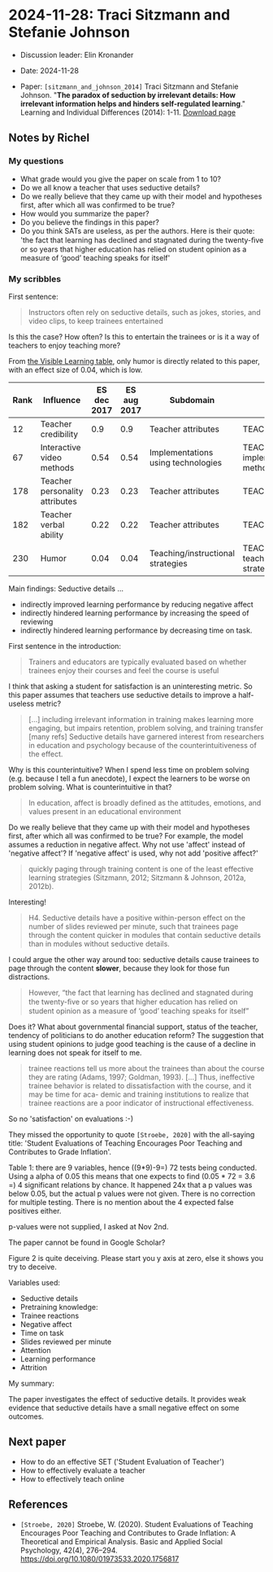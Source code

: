 # 2024-11-28: Traci Sitzmann and Stefanie Johnson

- Discussion leader: Elin Kronander

- Date: 2024-11-28
- Paper: `[sitzmann_and_johnson_2014]` Traci Sitzmann and Stefanie Johnson.
  "**The paradox of seduction by irrelevant details: How irrelevant information
  helps and hinders self-regulated learning**." Learning and Individual
  Differences (2014): 1-11.
  [Download page](https://doi.org/10.1016/j.lindif.2014.05.009)


## Notes by Richel

### My questions

- What grade would you give the paper on scale from 1 to 10?
- Do we all know a teacher that uses seductive details?
- Do we really believe that they came up with their model and hypotheses
  first, after which all was confirmed to be true?
- How would you summarize the paper?
- Do you believe the findings in this paper?
- Do you think SATs are useless, as per the authors. Here is their quote:
  'the fact that learning has declined and stagnated during the twenty-ﬁve
  or so years that higher education has relied on student opinion as a
  measure of ‘good’ teaching speaks for itself'

### My scribbles

First sentence:

> Instructors often rely on seductive details, such as jokes, stories,
> and video clips, to keep trainees entertained

Is this the case? How often? Is this to entertain the trainees or
is it a way of teachers to enjoy teaching more?

From
[the Visible Learning table](https://visible-learning.org/hattie-ranking-influences-effect-sizes-learning-achievement/),
only humor is directly related to this paper, with an effect size of 0.04,
which is low.

<!-- markdownlint-disable MD013 -->

Rank|Influence                       |ES dec 2017|ES aug 2017|Subdomain                          |Domain
----|--------------------------------|-----------|-----------|-----------------------------------|----------------------------------------------------
12  |Teacher credibility             |0.9        |0.9        |Teacher attributes                 |TEACHER
67  |Interactive video methods       |0.54       |0.54       |Implementations using technologies |TEACHING: Focus on implementation method
178 |Teacher personality attributes  |0.23       |0.23       |Teacher attributes                 |TEACHER
182 |Teacher verbal ability          |0.22       |0.22       |Teacher attributes                 |TEACHER
230 |Humor                           |0.04       |0.04       |Teaching/instructional strategies  |TEACHING: Focus on teaching/instructional strategies

<!-- markdownlint-enable MD013 -->

Main findings: Seductive details ...

- indirectly improved learning performance by reducing negative affect
- indirectly hindered learning performance by increasing the speed of reviewing
- indirectly hindered learning performance by decreasing time on task.

First sentence in the introduction:

> Trainers and educators are typically evaluated based on whether
> trainees enjoy their courses and feel the course is useful

I think that asking a student for satisfaction is an uninteresting
metric. So this paper assumes that teachers use seductive details
to improve a half-useless metric?

> [...] including irrelevant information in training
> makes learning more engaging, but impairs retention,
> problem solving, and training transfer [many refs]
> Seductive details have garnered interest from researchers in
> education and psychology because of the counterintuitiveness of the effect.

Why is this counterintuitive? When I spend less time on problem solving
(e.g. because I tell a fun anecdote),
I expect the learners to be worse on problem solving.
What is counterintuitive in that?


> In education, affect is broadly defined as the attitudes, emotions,
> and values present in an educational environment

Do we really believe that they came up with their model and hypotheses
first, after which all was confirmed to be true? For example,
the model assumes a reduction in negative affect. Why not use 'affect'
instead of 'negative affect'? If 'negative affect' is used,
why not add 'positive affect?'


> quickly paging through training content is one of the least effective
> learning strategies (Sitzmann, 2012; Sitzmann & Johnson, 2012a, 2012b).

Interesting!

> H4. Seductive details have a positive within-person effect on the
> number of slides reviewed per minute, such that trainees page through
> the content quicker in modules that contain seductive details than in
> modules without seductive details.

I could argue the other way around too: seductive details
cause trainees to page through the content **slower**, because
they look for those fun distractions.

> However, “the
> fact that learning has declined and stagnated during the twenty-ﬁve
> or so years that higher education has relied on student opinion as a
> measure of ‘good’ teaching speaks for itself”

Does it? What about governmental financial support, status of the
teacher, tendency of politicians to do another education
reform? The suggestion that using student opinions to judge
good teaching is the cause of a decline in learning does
not speak for itself to me.

> trainee reactions tell us more about the trainees
> than about the course they are
> rating (Adams, 1997; Goldman, 1993).
> [...]
> Thus, ineffective trainee behavior
> is related to dissatisfaction with the course, and it may be time for aca-
> demic and training institutions to realize that trainee reactions are a
> poor indicator of instructional effectiveness.

So no 'satisfaction' on evaluations :-)

They missed the opportunity to quote `[Stroebe, 2020]`
with the all-saying title: 'Student Evaluations of Teaching Encourages Poor
Teaching and Contributes to Grade Inflation'.

Table 1: there are 9 variables, hence ((9*9)-9=) 72 tests being
conducted. Using a alpha of 0.05 this means that one expects to find
(0.05 * 72 = 3.6 =) 4 significant relations by chance.
It happened 24x that a p values was below 0.05,
but the actual p values were not given.
There is no correction for multiple testing.
There is no mention about the 4 expected false positives either.

p-values were not supplied, I asked at Nov 2nd.

The paper cannot be found in Google Scholar?

Figure 2 is quite deceiving. Please start you y axis at zero,
else it shows you try to deceive.   

Variables used:
- Seductive details
- Pretraining knowledge: 
- Trainee reactions
- Negative affect
- Time on task
- Slides reviewed per minute
- Attention
- Learning performance
- Attrition

My summary:

The paper investigates the effect of seductive details.
It provides weak evidence that seductive details have
a small negative effect on some outcomes.

## Next paper

- How to do an effective SET ('Student Evaluation of Teacher')
- How to effectively evaluate a teacher
- How to effectively teach online

## References

- `[Stroebe, 2020]` Stroebe, W. (2020). Student Evaluations of Teaching
  Encourages Poor Teaching and Contributes to Grade Inflation: A Theoretical
  and Empirical Analysis. Basic and Applied Social Psychology,
  42(4), 276–294. https://doi.org/10.1080/01973533.2020.1756817
